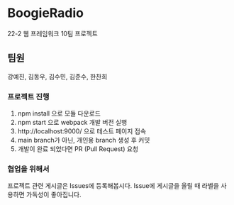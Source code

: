 # BoogieRadio
22-2 웹 프레임워크 10팀 프로젝트

## 팀원
강예진, 김동우, 김수민, 김준수, 한찬희

### 프로젝트 진행
1. npm install 으로 모듈 다운로드
2. npm start 으로 webpack 개발 버전 실행
3. http://localhost:9000/ 으로 테스트 페이지 접속
4. main branch가 아닌, 개인용 branch 생성 후 커밋
5. 개발이 완료 되었다면 PR (Pull Request) 요청

### 협업을 위해서
프로젝트 관련 게시글은 Issues에 등록해봅시다. Issue에 게시글을 올릴 때 라벨을 사용하면 가독성이 좋아집니다.
